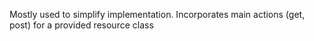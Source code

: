 Mostly used to simplify implementation. Incorporates main actions (get, post) for a provided resource class